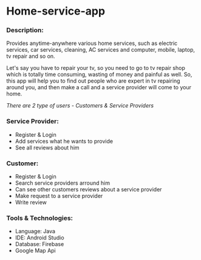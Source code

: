 # Home-service-app

### Description: 
Provides anytime-anywhere various home services, such as electric services, car services, cleaning, AC services and computer, mobile, laptop, tv repair and so on. 

Let's say you have to repair your tv, so you need to go to tv repair shop which is totally time consuming, wasting of money and painful as well. So, this app will help you to find out people who are expert in tv repairing around you, and then make a call and a service provider will come to your home.

*There are 2 type of users - Customers & Service Providers*

### Service Provider:

* Register & Login
* Add services what he wants to provide
* See all reviews about him

### Customer:

* Register & Login
* Search service providers arround him
* Can see other customers reviews about a service provider 
* Make request to a service provider 
* Write review

### Tools & Technologies:

- Language: Java
- IDE: Android Studio
- Database: Firebase
- Google Map Api
